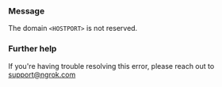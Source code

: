 
### Message
The domain <code>&lt;HOSTPORT&gt;</code> is not reserved.

### Further help
If you're having trouble resolving this error, please reach out to [support@ngrok.com](mailto:support@ngrok.com?subject=Help%20with%20ERR_NGROK_7117)

